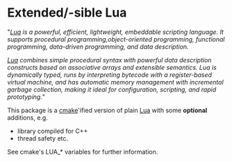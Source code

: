 # Extended/-sible Lua

"*[Lua](http://www.lua.org) is a powerful, efficient, lightweight, embeddable scripting 
language. It supports procedural programming,object-oriented programming, functional programming, 
data-driven programming, and data description.*

*[Lua](http://www.lua.org) combines simple procedural syntax with powerful data description constructs based on associative 
arrays and extensible semantics. Lua is dynamically typed, runs by interpreting bytecode with a 
register-based virtual machine, and has automatic memory management with incremental garbage collection, 
making it ideal for configuration, scripting, and rapid prototyping.*"

This package is a [cmake](https://cmake.org/)'ified version of plain [Lua](http://www.lua.org) with
some **optional** additions, e.g.
- library compiled for C++
- thread safety
etc.

See cmake's LUA_\* variables for further information.